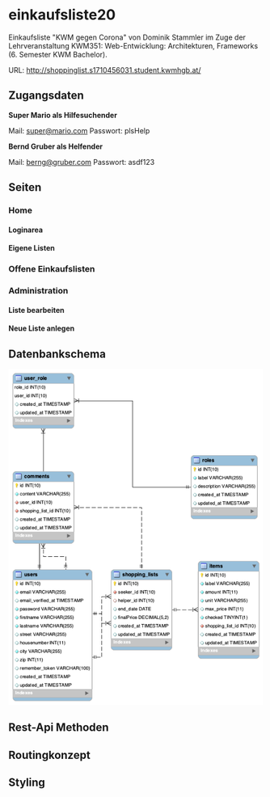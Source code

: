 # einkaufsliste20
Einkaufsliste "KWM gegen Corona" von Dominik Stammler im Zuge der Lehrveranstaltung KWM351: Web-Entwicklung: Architekturen, Frameworks (6. Semester KWM Bachelor). 

URL: http://shoppinglist.s1710456031.student.kwmhgb.at/

## Zugangsdaten
__Super Mario als Hilfesuchender__

Mail: super@mario.com 
Passwort: plsHelp

__Bernd Gruber als Helfender__

Mail: berng@gruber.com
Passwort: asdf123


## Seiten 

### Home

#### Loginarea

#### Eigene Listen

### Offene Einkaufslisten

### Administration

#### Liste bearbeiten

#### Neue Liste anlegen


## Datenbankschema
![alt text](https://github.com/dstammler/einkaufsliste20/blob/master/model_er.png "ER Diagram")

## Rest-Api Methoden

## Routingkonzept

## Styling
